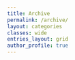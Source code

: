 ```yaml
---
title: Archive
permalink: /archive/
layout: categories
classes: wide
entries_layout: grid
author_profile: true
---
```

